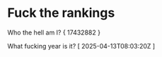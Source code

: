 # Fuck the rankings

Who the hell am I?
{ 17432882 }

What fucking year is it?
[ 2025-04-13T08:03:20Z ]
